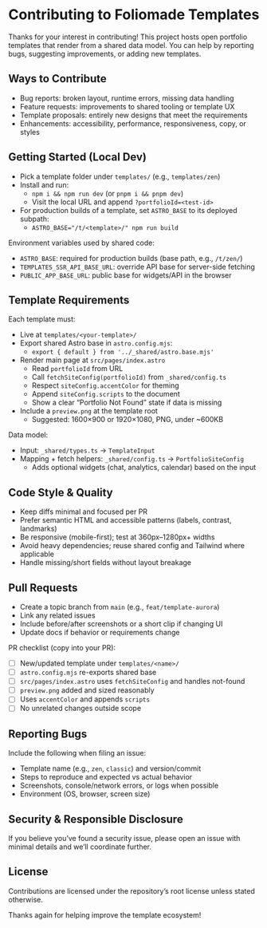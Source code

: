 # Contributing to Foliomade Templates

Thanks for your interest in contributing! This project hosts open portfolio templates that render from a shared data model. You can help by reporting bugs, suggesting improvements, or adding new templates.

## Ways to Contribute

- Bug reports: broken layout, runtime errors, missing data handling
- Feature requests: improvements to shared tooling or template UX
- Template proposals: entirely new designs that meet the requirements
- Enhancements: accessibility, performance, responsiveness, copy, or styles

## Getting Started (Local Dev)

- Pick a template folder under `templates/` (e.g., `templates/zen`)
- Install and run:
  - `npm i && npm run dev` (or `pnpm i && pnpm dev`)
  - Visit the local URL and append `?portfolioId=<test-id>`
- For production builds of a template, set `ASTRO_BASE` to its deployed subpath:
  - `ASTRO_BASE="/t/<template>/" npm run build`

Environment variables used by shared code:
- `ASTRO_BASE`: required for production builds (base path, e.g., `/t/zen/`)
- `TEMPLATES_SSR_API_BASE_URL`: override API base for server-side fetching
- `PUBLIC_APP_BASE_URL`: public base for widgets/API in the browser

## Template Requirements

Each template must:
- Live at `templates/<your-template>/`
- Export shared Astro base in `astro.config.mjs`:
  - `export { default } from '../_shared/astro.base.mjs'`
- Render main page at `src/pages/index.astro`
  - Read `portfolioId` from URL
  - Call `fetchSiteConfig(portfolioId)` from `_shared/config.ts`
  - Respect `siteConfig.accentColor` for theming
  - Append `siteConfig.scripts` to the document
  - Show a clear “Portfolio Not Found” state if data is missing
- Include a `preview.png` at the template root
  - Suggested: 1600×900 or 1920×1080, PNG, under ~600KB

Data model:
- Input: `_shared/types.ts` → `TemplateInput`
- Mapping + fetch helpers: `_shared/config.ts` → `PortfolioSiteConfig`
  - Adds optional widgets (chat, analytics, calendar) based on the input

## Code Style & Quality

- Keep diffs minimal and focused per PR
- Prefer semantic HTML and accessible patterns (labels, contrast, landmarks)
- Be responsive (mobile-first); test at 360px–1280px+ widths
- Avoid heavy dependencies; reuse shared config and Tailwind where applicable
- Handle missing/short fields without layout breakage

## Pull Requests

- Create a topic branch from `main` (e.g., `feat/template-aurora`)
- Link any related issues
- Include before/after screenshots or a short clip if changing UI
- Update docs if behavior or requirements change

PR checklist (copy into your PR):
- [ ] New/updated template under `templates/<name>/`
- [ ] `astro.config.mjs` re-exports shared base
- [ ] `src/pages/index.astro` uses `fetchSiteConfig` and handles not-found
- [ ] `preview.png` added and sized reasonably
- [ ] Uses `accentColor` and appends `scripts`
- [ ] No unrelated changes outside scope

## Reporting Bugs

Include the following when filing an issue:
- Template name (e.g., `zen`, `classic`) and version/commit
- Steps to reproduce and expected vs actual behavior
- Screenshots, console/network errors, or logs when possible
- Environment (OS, browser, screen size)

## Security & Responsible Disclosure

If you believe you’ve found a security issue, please open an issue with minimal details and we’ll coordinate further.

## License

Contributions are licensed under the repository’s root license unless stated otherwise.

Thanks again for helping improve the template ecosystem!
